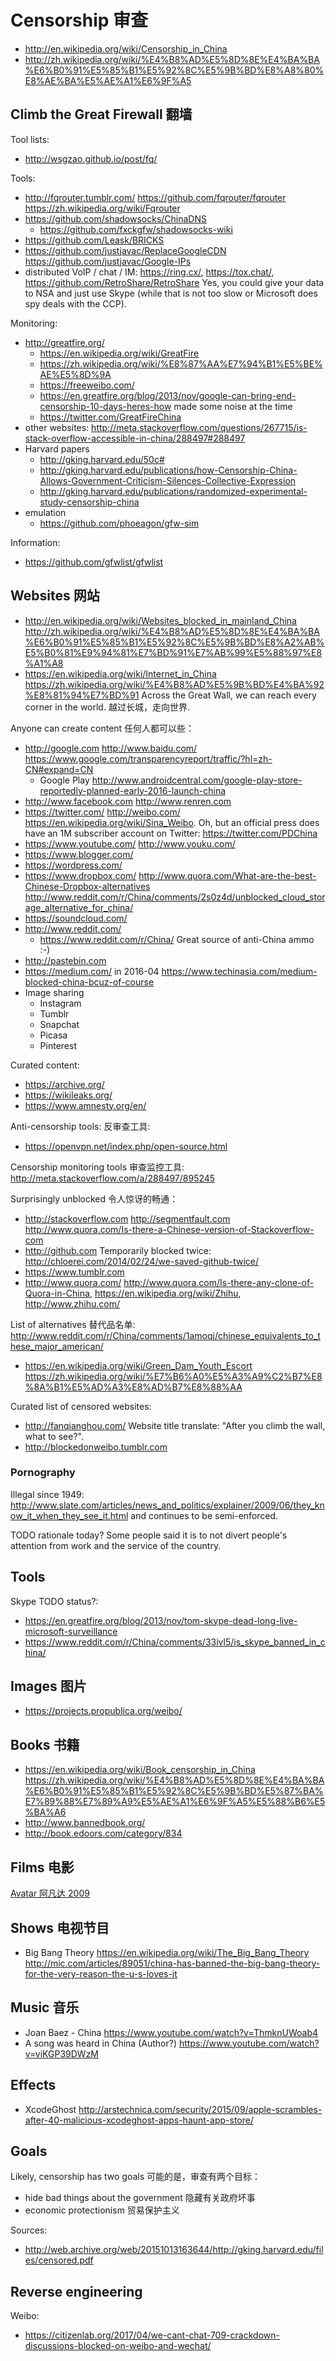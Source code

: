 # Censorship 审查

- <http://en.wikipedia.org/wiki/Censorship_in_China>
- <http://zh.wikipedia.org/wiki/%E4%B8%AD%E5%8D%8E%E4%BA%BA%E6%B0%91%E5%85%B1%E5%92%8C%E5%9B%BD%E8%A8%80%E8%AE%BA%E5%AE%A1%E6%9F%A5>

## Climb the Great Firewall 翻墙

Tool lists:

- <http://wsgzao.github.io/post/fq/>

Tools:

- <http://fqrouter.tumblr.com/> <https://github.com/fqrouter/fqrouter> <https://zh.wikipedia.org/wiki/Fqrouter>
- <https://github.com/shadowsocks/ChinaDNS>
    - <https://github.com/fxckgfw/shadowsocks-wiki>
- <https://github.com/Leask/BRICKS>
- <https://github.com/justjavac/ReplaceGoogleCDN> <https://github.com/justjavac/Google-IPs>
- distributed VoIP / chat / IM: <https://ring.cx/>,  <https://tox.chat/>, <https://github.com/RetroShare/RetroShare> Yes, you could give your data to NSA and just use Skype (while that is not too slow or Microsoft does spy deals with the CCP).

Monitoring:

-   <http://greatfire.org/>
    - <https://en.wikipedia.org/wiki/GreatFire>
    - <https://zh.wikipedia.org/wiki/%E8%87%AA%E7%94%B1%E5%BE%AE%E5%8D%9A>
    - <https://freeweibo.com/>
    - <https://en.greatfire.org/blog/2013/nov/google-can-bring-end-censorship-10-days-heres-how> made some noise at the time
    - <https://twitter.com/GreatFireChina>
-   other websites: http://meta.stackoverflow.com/questions/267715/is-stack-overflow-accessible-in-china/288497#288497
-   Harvard papers
    - <http://gking.harvard.edu/50c#>
    - <http://gking.harvard.edu/publications/how-Censorship-China-Allows-Government-Criticism-Silences-Collective-Expression>
    - <http://gking.harvard.edu/publications/randomized-experimental-study-censorship-china>
-   emulation
    - <https://github.com/phoeagon/gfw-sim>

Information:

- <https://github.com/gfwlist/gfwlist>

## Websites 网站

- <http://en.wikipedia.org/wiki/Websites_blocked_in_mainland_China> <http://zh.wikipedia.org/wiki/%E4%B8%AD%E5%8D%8E%E4%BA%BA%E6%B0%91%E5%85%B1%E5%92%8C%E5%9B%BD%E8%A2%AB%E5%B0%81%E9%94%81%E7%BD%91%E7%AB%99%E5%88%97%E8%A1%A8>
- <https://en.wikipedia.org/wiki/Internet_in_China> <https://zh.wikipedia.org/wiki/%E4%B8%AD%E5%9B%BD%E4%BA%92%E8%81%94%E7%BD%91> Across the Great Wall, we can reach every corner in the world. 越过长城，走向世界.

Anyone can create content 任何人都可以些：

-   <http://google.com> <http://www.baidu.com/> <https://www.google.com/transparencyreport/traffic/?hl=zh-CN#expand=CN>
    - Google Play <http://www.androidcentral.com/google-play-store-reportedly-planned-early-2016-launch-china>
-   <http://www.facebook.com> <http://www.renren.com>
-   <https://twitter.com/> <http://weibo.com/> <https://en.wikipedia.org/wiki/Sina_Weibo>. Oh, but an official press does have an 1M subscriber account on Twitter: <https://twitter.com/PDChina>
-   <https://www.youtube.com/> <http://www.youku.com/>
-   <https://www.blogger.com/>
-   <https://wordpress.com/>
-   <https://www.dropbox.com/> <http://www.quora.com/What-are-the-best-Chinese-Dropbox-alternatives>  <http://www.reddit.com/r/China/comments/2s0z4d/unblocked_cloud_storage_alternative_for_china/>
-   <https://soundcloud.com/>
-   <http://www.reddit.com/>
    - <https://www.reddit.com/r/China/> Great source of anti-China ammo :-)
-   <http://pastebin.com>
-   <https://medium.com/> in 2016-04 <https://www.techinasia.com/medium-blocked-china-bcuz-of-course>
-   Image sharing
    - Instagram
    - Tumblr
    - Snapchat
    - Picasa
    - Pinterest

Curated content:

- <https://archive.org/>
- <https://wikileaks.org/>
- <https://www.amnesty.org/en/>

Anti-censorship tools: 反审查工具:

- <https://openvpn.net/index.php/open-source.html>

Censorship monitoring tools 审查监控工具: <http://meta.stackoverflow.com/a/288497/895245>

Surprisingly unblocked 令人惊讶的畅通：

- <http://stackoverflow.com> <http://segmentfault.com> <http://www.quora.com/Is-there-a-Chinese-version-of-Stackoverflow-com>
- <http://github.com> Temporarily blocked twice: <http://chloerei.com/2014/02/24/we-saved-github-twice/>
- <https://www.tumblr.com>
- <http://www.quora.com/> <http://www.quora.com/Is-there-any-clone-of-Quora-in-China>, <https://en.wikipedia.org/wiki/Zhihu>, <http://www.zhihu.com/>

List of alternatives 替代品名单: <http://www.reddit.com/r/China/comments/1amoqj/chinese_equivalents_to_these_major_american/>

- <https://en.wikipedia.org/wiki/Green_Dam_Youth_Escort> <https://zh.wikipedia.org/wiki/%E7%B6%A0%E5%A3%A9%C2%B7%E8%8A%B1%E5%AD%A3%E8%AD%B7%E8%88%AA>

Curated list of censored websites:

- <http://fanqianghou.com/> Website title translate: "After you climb the wall, what to see?".
- <http://blockedonweibo.tumblr.com>

### Pornography

Illegal since 1949: <http://www.slate.com/articles/news_and_politics/explainer/2009/06/they_know_it_when_they_see_it.html> and continues to be semi-enforced.

TODO rationale today? Some people said it is to not divert people's attention from work and the service of the country.

## Tools

Skype TODO status?:

- <https://en.greatfire.org/blog/2013/nov/tom-skype-dead-long-live-microsoft-surveillance>
- <https://www.reddit.com/r/China/comments/33ivl5/is_skype_banned_in_china/>

## Images 图片

- <https://projects.propublica.org/weibo/>

## Books 书籍

- <https://en.wikipedia.org/wiki/Book_censorship_in_China> <https://zh.wikipedia.org/wiki/%E4%B8%AD%E5%8D%8E%E4%BA%BA%E6%B0%91%E5%85%B1%E5%92%8C%E5%9B%BD%E5%87%BA%E7%89%88%E7%89%A9%E5%AE%A1%E6%9F%A5%E5%88%B6%E5%BA%A6>
- <http://www.bannedbook.org/>
- <http://book.edoors.com/category/834>

## Films 电影

[Avatar 阿凡达 2009](http://en.wikipedia.org/wiki/Avatar_%282009_film%29)

## Shows 电视节目

- Big Bang Theory <https://en.wikipedia.org/wiki/The_Big_Bang_Theory> <http://mic.com/articles/89051/china-has-banned-the-big-bang-theory-for-the-very-reason-the-u-s-loves-it>

## Music 音乐

- Joan Baez - China <https://www.youtube.com/watch?v=ThmknUWoab4>
- A song was heard in China (Author?) <https://www.youtube.com/watch?v=viKGP39DWzM>

## Effects

- XcodeGhost <http://arstechnica.com/security/2015/09/apple-scrambles-after-40-malicious-xcodeghost-apps-haunt-app-store/>

## Goals

Likely, censorship has two goals 可能的是，审查有两个目标：

- hide bad things about the government 隐藏有关政府坏事
- economic protectionism 贸易保护主义

Sources:

- <http://web.archive.org/web/20151013163644/http://gking.harvard.edu/files/censored.pdf>

## Reverse engineering

Weibo:

- <https://citizenlab.org/2017/04/we-cant-chat-709-crackdown-discussions-blocked-on-weibo-and-wechat/>
